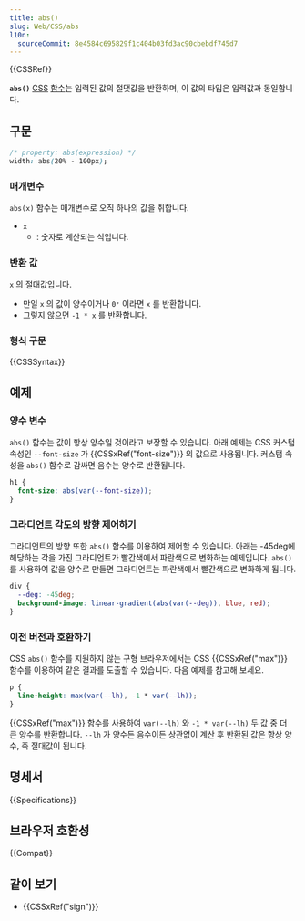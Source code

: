 ```yaml
---
title: abs()
slug: Web/CSS/abs
l10n:
  sourceCommit: 8e4584c695829f1c404b03fd3ac90cbebdf745d7
---
```


{{CSSRef}}

**`abs()`** [CSS](/ko/docs/Web/CSS) [함수](/ko/docs/Web/CSS/CSS_Functions)는 입력된 값의 절댓값을 반환하며, 이 값의 타입은 입력값과 동일합니다.

## 구문

```css
/* property: abs(expression) */
width: abs(20% - 100px);
```

### 매개변수

`abs(x)` 함수는 매개변수로 오직 하나의 값을 취합니다.

- `x`
  - : 숫자로 계산되는 식입니다.

### 반환 값

`x` 의 절대값입니다.

- 만일 `x` 의 값이 양수이거나 `0⁺` 이라면 `x` 를 반환합니다.
- 그렇지 않으면 `-1 * x` 를 반환합니다.

### 형식 구문

{{CSSSyntax}}

## 예제

### 양수 변수

`abs()` 함수는 값이 항상 양수일 것이라고 보장할 수 있습니다. 아래 예제는 CSS 커스텀 속성인 `--font-size` 가 {{CSSxRef("font-size")}} 의 값으로 사용됩니다. 커스텀 속성을 `abs()` 함수로 감싸면 음수는 양수로 반환됩니다.

```css
h1 {
  font-size: abs(var(--font-size));
}
```

### 그라디언트 각도의 방향 제어하기

그라디언트의 방향 또한 `abs()` 함수를 이용하여 제어할 수 있습니다. 아래는 -45deg에 해당하는 각을 가진 그라디언트가 빨간색에서 파란색으로 변화하는 예제입니다. `abs()` 를 사용하여 값을 양수로 만들면 그라디언트는 파란색에서 빨간색으로 변화하게 됩니다.

```css
div {
  --deg: -45deg;
  background-image: linear-gradient(abs(var(--deg)), blue, red);
}
```

### 이전 버전과 호환하기

CSS `abs()` 함수를 지원하지 않는 구형 브라우저에서는 CSS {{CSSxRef("max")}} 함수를 이용하여 같은 결과를 도출할 수 있습니다. 다음 예제를 참고해 보세요.

```css
p {
  line-height: max(var(--lh), -1 * var(--lh));
}
```

{{CSSxRef("max")}} 함수를 사용하여 `var(--lh)` 와 `-1 * var(--lh)` 두 값 중 더 큰 양수를 반환합니다. `--lh` 가 양수든 음수이든 상관없이 계산 후 반환된 값은 항상 양수, 즉 절대값이 됩니다.

## 명세서

{{Specifications}}

## 브라우저 호환성

{{Compat}}

## 같이 보기

- {{CSSxRef("sign")}}

